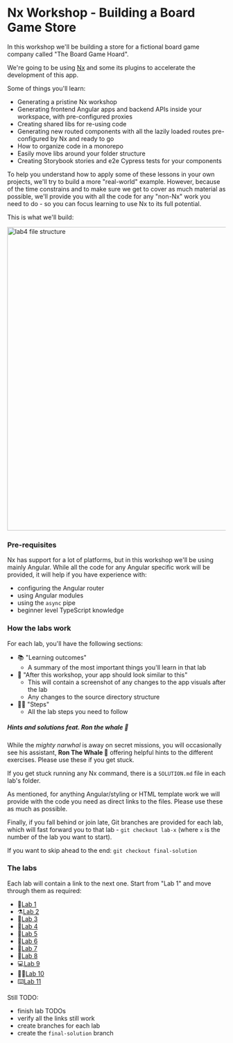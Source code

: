# Nx Workshop - Building a Board Game Store

In this workshop we'll be building a store for a fictional board game company called "The Board Game Hoard".

We're going to be using [Nx](https://nx.dev/) and some its plugins to accelerate the development of this app.

Some of things you'll learn:

- Generating a pristine Nx workshop
- Generating frontend Angular apps and backend APIs inside your workspace, with pre-configured proxies
- Creating shared libs for re-using code
- Generating new routed components with all the lazily loaded routes pre-configured by Nx and ready to go
- How to organize code in a monorepo
- Easily move libs around your folder structure
- Creating Storybook stories and e2e Cypress tests for your components

To help you understand how to apply some of these lessons in your own projects, we'll try to build a more "real-world" example. However, because of the time constrains and to make sure we get to cover as much material as possible, we'll provide you with all the code for any "non-Nx" work you need to do - so you can focus learning to use Nx to its full potential.

This is what we'll build:

  <img src="docs/assets/game-demo.gif" height="700" alt="lab4 file structure">

### Pre-requisites

Nx has support for a lot of platforms, but in this workshop we'll be using mainly Angular. While all the code for any Angular specific work will be provided, it will help if you have experience with:

- configuring the Angular router
- using Angular modules
- using the `async` pipe
- beginner level TypeScript knowledge

### How the labs work

For each lab, you'll have the following sections:

- 📚 "Learning outcomes"
  - A summary of the most important things you'll learn in that lab
- 📲 "After this workshop, your app should look similar to this"
  - This will contain a screenshot of any changes to the app visuals after the lab
  - Any changes to the source directory structure
- 🏋️‍♀️ "Steps"
  - All the lab steps you need to follow

##### Hints and solutions feat. Ron the whale 🐳

While the _mighty narwhal_ is away on secret missions, you will occasionally see his assistant, **Ron The Whale 🐳** offering helpful hints to the different exercises. Please use these if you get stuck.

If you get stuck running any Nx command, there is a `SOLUTION.md` file in each lab's folder.

As mentioned, for anything Angular/styling or HTML template work we will provide with the code you need as direct links to the files. Please use these as much as possible.

Finally, if you fall behind or join late, Git branches are provided for each lab, which will fast forward you to that lab - `git checkout lab-x` (where `x` is the number of the lab you want to start).

If you want to skip ahead to the end: `git checkout final-solution`

### The labs

Each lab will contain a link to the next one. Start from "Lab 1" and move through them as required:

- 🔬[Lab 1](https://github.com/nrwl/nx-workshop/blob/master/docs/lab1/LAB.md)
- ⚗️[Lab 2](https://github.com/nrwl/nx-workshop/blob/master/docs/lab2/LAB.md)
- 🧪[Lab 3](https://github.com/nrwl/nx-workshop/blob/master/docs/lab3/LAB.md)
- 🔭[Lab 4](https://github.com/nrwl/nx-workshop/blob/master/docs/lab4/LAB.md)
- 🧬[Lab 5](https://github.com/nrwl/nx-workshop/blob/master/docs/lab5/LAB.md)
- 🧮[Lab 6](https://github.com/nrwl/nx-workshop/blob/master/docs/lab6/LAB.md)
- 🤖[Lab 7](https://github.com/nrwl/nx-workshop/blob/master/docs/lab7/LAB.md)
- 📐[Lab 8](https://github.com/nrwl/nx-workshop/blob/master/docs/lab8/LAB.md)
- 💻[Lab 9](https://github.com/nrwl/nx-workshop/blob/master/docs/lab9/LAB.md)
- 👩‍💻[Lab 10](https://github.com/nrwl/nx-workshop/blob/master/docs/lab10/LAB.md)
- ⌨️[Lab 11](https://github.com/nrwl/nx-workshop/blob/master/docs/lab11/LAB.md)

Still TODO:

- finish lab TODOs
- verify all the links still work
- create branches for each lab
- create the `final-solution` branch
